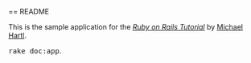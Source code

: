 == README

This is the sample application for
the [*Ruby on Rails Tutorial*](http://railstutorial.org/)
by [Michael Hartl](http://michaelhartl.com/).

<tt>rake doc:app</tt>.

